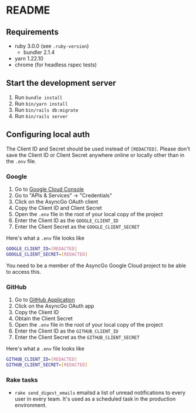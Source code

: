 # README

## Requirements

- ruby 3.0.0 (see `.ruby-version`)
  - bundler 2.1.4
- yarn 1.22.10
- chrome (for headless rspec tests)

## Start the development server

1. Run `bundle install`
1. Run `bin/yarn install`
1. Run `bin/rails db:migrate`
1. Run `bin/rails server`

## Configuring local auth

The Client ID and Secret should be used instead of `[REDACTED]`. Please don't
save the Client ID or Client Secret anywhere online or locally other than in the
`.env` file.

### Google

1. Go to [Google Cloud Console](https://console.cloud.google.com/)
2. Go to "APIs & Services" -> "Credentials"
3. Click on the AsyncGo OAuth client
4. Copy the Client ID and Client Secret
5. Open the `.env` file in the root of your local copy of the project
6. Enter the Client ID as the `GOOGLE_CLIENT_ID`
7. Enter the Client Secret as the `GOOGLE_CLIENT_SECRET`

Here's what a `.env` file looks like

```bash
GOOGLE_CLIENT_ID=[REDACTED]
GOOGLE_CLIENT_SECRET=[REDACTED]
```

You need to be a member of the AsyncGo Google Cloud project to be able to access
this.

### GitHub

1. Go to [GitHub Application](https://github.com/organizations/async-go/settings/applications)
2. Click on the AsyncGo OAuth app
3. Copy the Client ID
4. Obtain the Client Secret
5. Open the `.env` file in the root of your local copy of the project
6. Enter the Client ID as the `GITHUB_CLIENT_ID`
7. Enter the Client Secret as the `GITHUB_CLIENT_SECRET`

Here's what a `.env` file looks like

```bash
GITHUB_CLIENT_ID=[REDACTED]
GITHUB_CLIENT_SECRET=[REDACTED]
```

### Rake tasks

- `rake send_digest_emails` emailsd a list of unread notifications to every user in every team. It's used as
  a scheduled task in the production environment.
